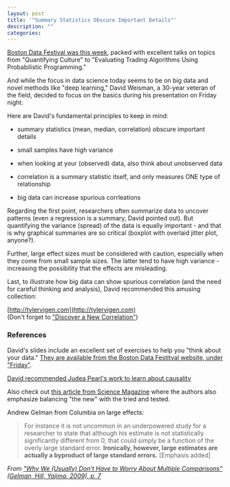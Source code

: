 ```yaml
---
layout: post
title: '"Summary Statistics Obscure Important Details"'
description: ""
categories: 
---
```


[Boston Data Festival was this week](http://www.bostondatafest.com), packed with excellent talks on topics from "Quantifying Culture" to "Evaluating Trading Algorithms Using Probabilistic Programming." 

And while the focus in data science today seems to be on big data and novel methods like "deep learning," David Weisman, a 30-year veteran of the field, decided to focus on the basics during his presentation on Friday night.

Here are David's fundamental principles to keep in mind:  

* summary statistics (mean, median, correlation) obscure important details   

* small samples have high variance  

* when looking at your (observed) data, also think about unobserved data  

* correlation is a summary statistic itself, and only measures ONE type of relationship  

* big data can increase spurious corrleations  

Regarding the first point, researchers often summarize data to uncover patterns (even a regression is a summary, David pointed out). But quantifying the variance (spread) of the data is equally important - and that is why graphical summaries are so critical (boxplot with overlaid jitter plot, anyone?).

Further, large effect sizes must be considered with caution, especially when they come from small sample sizes. The latter tend to have high variance - increasing the possibility that the effects are misleading.

Last, to illustrate how big data can show spurious correlation (and the need for careful thinking and analysis), David recommended this amusing collection:  

[http://tylervigen.com](http://tylervigen.com)  
(Don't forget to ["Discover a New Correlation"](http://tylervigen.com/discover))



### References
David's slides include an excellent set of exercises to help you "think about your data." [They are available from the Boston Data Festitval website, under "Friday"](http://www.bostondatafest.com/slides/).

[David recommended Judea Pearl's work to learn about causality](http://bayes.cs.ucla.edu/jp_home.html)

Also check out [this article from Science Magazine](http://gking.harvard.edu/publications/parable-google-flu%C2%A0traps-big-data-analysis) where the authors also emphasize balancing "the new" with the tried and tested. 


Andrew Gelman from Columbia on large effects:

> For instance it is not uncommon in an underpowered study for a researcher to state that although his estimate is not statistically significantly different from 0, that could simply be a function of the overly large standard error. <b>Ironically, however, large estimates are actually a byproduct of large standard errors.</b> [Emphasis added]  

*From ["Why We (Usually) Don’t Have to Worry About Multiple Comparisons" (Gelman, Hill, Yajima, 2009), p. 7](http://arxiv.org/abs/0907.2478)*



